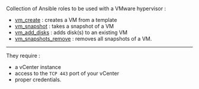 Collection of Ansible roles to be used with a VMware hypervisor :
- [vm_create](https://github.com/Fredouye/vmware_ansible/tree/main/roles/vm_create) : creates a VM from a template
- [vm_snapshot](https://github.com/Fredouye/vmware_ansible/tree/main/roles/vm_snapshot) : takes a snapshot of a VM
- [vm_add_disks](https://github.com/Fredouye/vmware_ansible/tree/main/roles/vm_add_disks) : adds disk(s) to an existing VM
- [vm_snapshots_remove](https://github.com/Fredouye/vmware_ansible/tree/main/roles/vm_snapshots_remove) : removes all snapshots of a VM.

------

They require :
- a vCenter instance
- access to the `TCP 443` port of your vCenter
- proper credentials.
